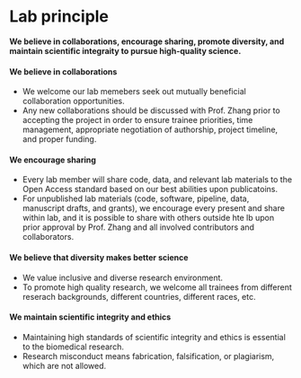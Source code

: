 # Lab principle #

**We believe in collaborations, encourage sharing, promote diversity, and maintain scientific integraity to pursue high-quality science.**


#### We believe in collaborations
- We welcome our lab memebers seek out mutually beneficial collaboration opportunities.
- Any new collaborations should be discussed with Prof. Zhang prior to accepting the project in order to ensure trainee priorities, time management, appropriate negotiation of authorship, project timeline, and proper funding.


#### We encourage sharing 
- Every lab member will share code, data, and relevant lab materials to the Open Access standard based on our best abilities upon publicatoins.
- For unpublished lab materials (code, software, pipeline, data, manuscript drafts, and grants), we encourage every present and share within lab, and it is possible to share with others outside hte lb upon prior approval by Prof. Zhang and all involved contributors and collaborators.


#### We believe that diversity makes better science
- We value inclusive and diverse research environment.
- To promote high quality research, we welcome all trainees from different reserach backgrounds, different countries, different races, etc.


#### We maintain scientific integrity and ethics
- Maintaining high standards of scientific integrity and ethics is essential to the biomedical research.
- Research misconduct means fabrication, falsification, or plagiarism, which are not allowed.


